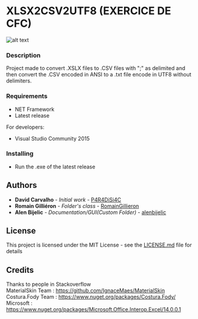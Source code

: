 # XLSX2CSV2UTF8 (EXERCICE DE CFC)

![alt text](https://i.imgur.com/JabjwP6.png)

### Description
Project made to convert .XSLX files to .CSV files with ";" as delimited and then convert the .CSV encoded in ANSI to a .txt file encode in UTF8 without delimiters.

### Requirements
- NET Framework
- Latest release

For developers:
- Visual Studio Community 2015

### Installing
- Run the .exe of the latest release

## Authors

* **David Carvalho** - *Initial work* - [P4R4DiSi4C](https://github.com/P4R4DiSi4C)
* **Romain Gilliéron** - *Folder's class* - [RomainGillieron](https://github.com/RomainGillieron)
* **Alen Bijelic** - *Documentation/GUI(Custom Folder)* - [alenbijelic](https://github.com/alenbijelic)

## License

This project is licensed under the MIT License - see the [LICENSE.md](LICENSE.md) file for details

## Credits

Thanks to people in Stackoverflow  
MaterialSkin Team : https://github.com/IgnaceMaes/MaterialSkin  
Costura.Fody Team : https://www.nuget.org/packages/Costura.Fody/  
Microsoft         : https://www.nuget.org/packages/Microsoft.Office.Interop.Excel/14.0.0.1
